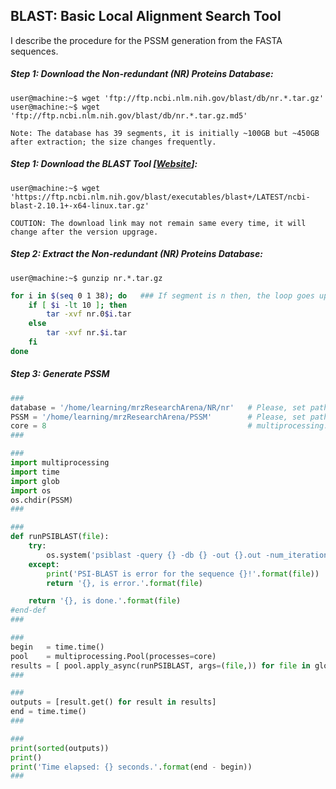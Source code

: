 ## BLAST: Basic Local Alignment Search Tool

<p> I describe the procedure for the PSSM generation from the FASTA sequences. </p>

##### Step 1: Download the Non-redundant (NR) Proteins Database:
```console
user@machine:~$ wget 'ftp://ftp.ncbi.nlm.nih.gov/blast/db/nr.*.tar.gz'
user@machine:~$ wget 'ftp://ftp.ncbi.nlm.nih.gov/blast/db/nr.*.tar.gz.md5'

Note: The database has 39 segments, it is initially ~100GB but ~450GB after extraction; the size changes frequently.
```

##### Step 1: Download the BLAST Tool [[Website](https://ftp.ncbi.nlm.nih.gov/blast/executables/blast+/LATEST/)]:

```console
user@machine:~$ wget 'https://ftp.ncbi.nlm.nih.gov/blast/executables/blast+/LATEST/ncbi-blast-2.10.1+-x64-linux.tar.gz'

COUTION: The download link may not remain same every time, it will change after the version upgrage.
```



##### Step 2: Extract the Non-redundant (NR) Proteins Database:
```console
user@machine:~$ gunzip nr.*.tar.gz
```

```bash
for i in $(seq 0 1 38); do   ### If segment is n then, the loop goes upto n-1.
    if [ $i -lt 10 ]; then
        tar -xvf nr.0$i.tar
    else
        tar -xvf nr.$i.tar
    fi
done
```

##### Step 3: Generate PSSM
```python
###
database = '/home/learning/mrzResearchArena/NR/nr'   # Please, set path where "nr" database directory is located.
PSSM = '/home/learning/mrzResearchArena/PSSM'        # Please, set path where PSSM directory is located.
core = 8                                             # multiprocessing.cpu_count()
###

###
import multiprocessing
import time
import glob
import os
os.chdir(PSSM)
###

###
def runPSIBLAST(file):
    try:
        os.system('psiblast -query {} -db {} -out {}.out -num_iterations 3 -out_ascii_pssm {}.pssm -inclusion_ethresh 0.001 -comp_based_stats 0 -num_threads 1'.format(file, database, file, file))
    except:
        print('PSI-BLAST is error for the sequence {}!'.format(file))
        return '{}, is error.'.format(file)

    return '{}, is done.'.format(file)
#end-def
###

###
begin   = time.time()
pool    = multiprocessing.Pool(processes=core)
results = [ pool.apply_async(runPSIBLAST, args=(file,)) for file in glob.glob('*.fasta') ] # for x in range(1, 10)
###

###
outputs = [result.get() for result in results]
end = time.time()
###

###
print(sorted(outputs))
print()
print('Time elapsed: {} seconds.'.format(end - begin))
###
```
